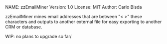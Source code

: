 NAME:      zzEmailMiner
Version:   1.0
License:   MIT
Author:    Carlo Bisda

zzEmailMiner mines email addresses that are between "< >" these characters
and outputs to another external file for easy exporting to another CRM
or database.

WIP:
no plans to upgrade so far/